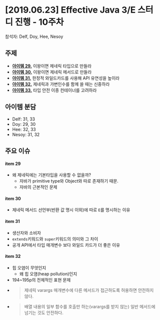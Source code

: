# [2019.06.23] Effective Java 3/E 스터디 진행 - 10주차
참석자: Delf, Doy, Hee, Nesoy

## 주제
- [**아이템 29.**](../chapter05/item29.md) 이왕이면 제네릭 타입으로 만들라 
- [**아이템 30.**](../chapter05/item30.md) 이왕이면 제네릭 메서드로 만들라 
- [**아이템 31.**](../chapter05/item31.md) 한정적 와일드카드를 사용해 API 유연성을 높이라 
- [**아이템 32.**](../chapter05/item32.md) 제네릭과 가변인수를 함께 쓸 때는 신중하라 
- [**아이템 33.**](../chapter05/item33.md) 타입 안전 이종 컨테이너를 고려하라 

## 아이템 분담
- Delf: 31, 33
- Doy: 29, 30
- Hee: 32, 33
- Nesoy: 31, 32

## 주요 이슈

#### item 29
- 왜 제네릭에는 기본타입을 사용할 수 없을까?
  - 자바가 primitive type와 Object와 따로 존재하기 때문.
  - 자바의 근본적인 문제

#### item 30
- 제네릭 메서드 선언부(반환 값 명시 이외)에 따로 `E`를 명시하는 이유

#### item 31
- 생산자와 소비자
- `extends`키워드와 `super`키워드의 의미와 그 차이
- 공개 API에서 타입 매개변수 보다 와일드 카드가 더 좋은 이유

#### item 32
- 힙 오염이 무엇인지
  - 왜 힙 오염(heap pollution)인지
- 194~195p의 전체적인 표현 문제
-  > 제네릭 varargs 매개변수에 다른 메서드가 접근하도록 허용하면 안전하지 않다.
-  > 배열 내용의 일부 함수를 호출만 하는(varargs를 받지 않는) 일반 메서드에 넘기는 것도 안전하다.